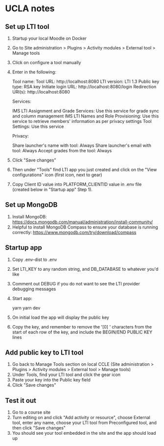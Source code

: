 # UCLA notes

## Set up LTI tool

1. Startup your local Moodle on Docker
2. Go to Site administration > Plugins > Activity modules > External tool > Manage tools
3. Click on configure a tool manually
4. Enter in the following:

   Tool name: <Anything>
   Tool URL: http://localhost:8080
   LTI version: LTI 1.3
   Public key type: RSA key
   Initiate login URL: http://localhost:8080/login
   Redirection URI(s): http://localhost:8080

   Services:

   IMS LTI Assignment and Grade Services: Use this service for grade sync and column management
   IMS LTI Names and Role Provisioning: Use this service to retrieve members' information as per privacy settings
   Tool Settings: Use this service

   Privacy:

   Share launcher's name with tool: Always
   Share launcher's email with tool: Always
   Accept grades from the tool: Always

5. Click "Save changes"
6. Then under "Tools" find LTI app you just created and click on the "View configurations" icon (first icon, next to gear)
7. Copy Client ID value into PLATFORM_CLIENTID value in .env file (created below in "Startup app" Step 1).

## Set up MongoDB

1. Install MongoDB: https://docs.mongodb.com/manual/administration/install-community/
2. Helpful to install MongoDB Compass to ensure your database is running correctly: https://www.mongodb.com/try/download/compass

## Startup app

1. Copy .env-dist to .env
2. Set LTI_KEY to any random string, and DB_DATABASE to whatever you'd like
3. Comment out DEBUG if you do not want to see the LTI provider debugging messages
4. Start app:

   yarn
   yarn dev

5. On initial load the app will display the public key
6. Copy the key, and remember to remove the '[0] ' characters from the start of each row of the key, and include the BEGIN/END PUBLIC KEY lines

## Add public key to LTI tool

1. Go back to Manage Tools section on local CCLE (Site administration > Plugins > Activity modules > External tool > Manage tools)
2. Under Tools, find your LTI tool and click the gear icon
3. Paste your key into the Public key field
4. Click "Save changes"

## Test it out

1. Go to a course site
2. Turn editing on and click "Add activity or resource", choose External tool, enter any name, choose your LTI tool from Preconfigured tool, and then click "Save changes"
3. You should see your tool embedded in the site and the app should load up
